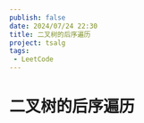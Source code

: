 ```yaml
---
publish: false
date: 2024/07/24 22:30
title: 二叉树的后序遍历
project: tsalg
tags:
 - LeetCode
---
```


# 二叉树的后序遍历
